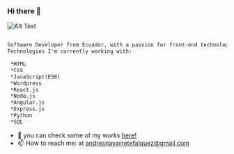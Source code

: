 ### Hi there 👋
 ![Alt Text](https://media.giphy.com/media/scZPhLqaVOM1qG4lT9/giphy.gif)


```diff

Software Developer from Ecuador, with a passion for front-end technologies
Technologies I'm currently working with:

 *HTML
 *CSS
 *JavaScript(ES6)
 *Wordpress
 *React.js
 *Node.js
 *Angular.js
 *Express.js
 *Python
 *SQL
```


- 💬 you can check some of my works [here!](https://andresdev.persona.co/)
- 📫 How to reach me: at andresnavarretefalquez@gmail.com
